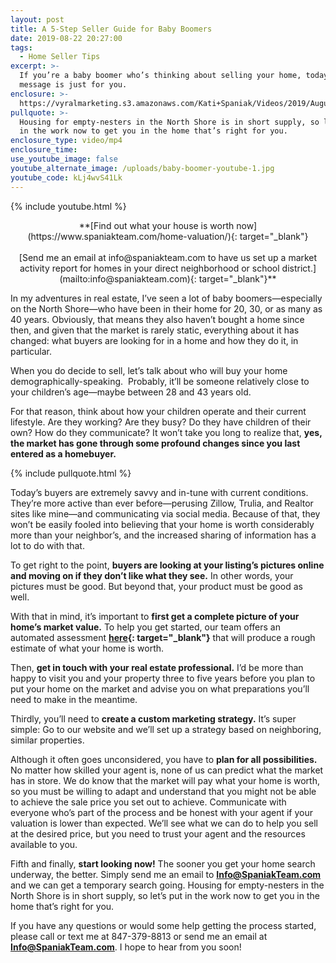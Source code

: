 ```yaml
---
layout: post
title: A 5-Step Seller Guide for Baby Boomers
date: 2019-08-22 20:27:00
tags:
  - Home Seller Tips
excerpt: >-
  If you’re a baby boomer who’s thinking about selling your home, today’s
  message is just for you.
enclosure: >-
  https://vyralmarketing.s3.amazonaws.com/Kati+Spaniak/Videos/2019/August/A+5-Step+Seller+Guide+for+Baby+Boomers.mp4
pullquote: >-
  Housing for empty-nesters in the North Shore is in short supply, so let’s put
  in the work now to get you in the home that’s right for you.
enclosure_type: video/mp4
enclosure_time:
use_youtube_image: false
youtube_alternate_image: /uploads/baby-boomer-youtube-1.jpg
youtube_code: kLj4wvS41Lk
---
```


{% include youtube.html %}

<center>**[Find out what your house is worth now](https://www.spaniakteam.com/home-valuation/){: target="_blank"}</center>
<br>
<center>[Send me an email at info@spaniakteam.com to have us set up a market activity report for homes in your direct neighborhood or school district.](mailto:info@spaniakteam.com){: target="_blank"}**</center>

In my adventures in real estate, I’ve seen a lot of baby boomers—especially on the North Shore—who have been in their home for 20, 30, or as many as 40 years. Obviously, that means they also haven’t bought a home since then, and given that the market is rarely static, everything about it has changed: what buyers are looking for in a home and how they do it, in particular.&nbsp;

When you do decide to sell, let’s talk about who will buy your home demographically-speaking. &nbsp;Probably, it’ll be someone relatively close to your children’s age—maybe between 28 and 43 years old.&nbsp;

For that reason, think about how your children operate and their current lifestyle. Are they working? Are they busy? Do they have children of their own? How do they communicate? It won’t take you long to realize that, **yes, the market has gone through some profound changes since you last entered as a homebuyer.&nbsp;**

{% include pullquote.html %}

Today’s buyers are extremely savvy and in-tune with current conditions. They’re more active than ever before—perusing Zillow, Trulia, and Realtor sites like mine—and communicating via social media. Because of that, they won’t be easily fooled into believing that your home is worth considerably more than your neighbor’s, and the increased sharing of information has a lot to do with that.&nbsp;

To get right to the point, **buyers are looking at your listing’s pictures online and moving on if they don’t like what they see.** In other words, your pictures must be good. But beyond that, your product must be good as well.&nbsp;

With that in mind, it’s important to **first get a complete picture of your home’s market value.** To help you get started, our team offers an automated assessment **[here](https://www.spaniakteam.com/home-valuation/){: target="_blank"}** that will produce a rough estimate of what your home is worth.&nbsp;

Then, **get in touch with your real estate professional.** I’d be more than happy to visit you and your property three to five years before you plan to put your home on the market and advise you on what preparations you’ll need to make in the meantime. &nbsp;

Thirdly, you’ll need to **create a custom marketing strategy.** It’s super simple: Go to our website and we’ll set up a strategy based on neighboring, similar properties.&nbsp;

Although it often goes unconsidered, you have to **plan for all possibilities.** No matter how skilled your agent is, none of us can predict what the market has in store. We do know that the market will pay what your home is worth, so you must be willing to adapt and understand that you might not be able to achieve the sale price you set out to achieve. Communicate with everyone who’s part of the process and be honest with your agent if your valuation is lower than expected. We’ll see what we can do to help you sell at the desired price, but you need to trust your agent and the resources available to you.&nbsp;

Fifth and finally, **start looking now\!** The sooner you get your home search underway, the better. Simply send me an email to **[Info@SpaniakTeam.com](mailto:Info@SpaniakTeam.com)** and we can get a temporary search going. Housing for empty-nesters in the North Shore is in short supply, so let’s put in the work now to get you in the home that’s right for you.&nbsp;

If you have any questions or would some help getting the process started, please call or text me at 847-379-8813 or send me an email at **[Info@SpaniakTeam.com](mailto:Info@SpaniakTeam.com)**. I hope to hear from you soon\!